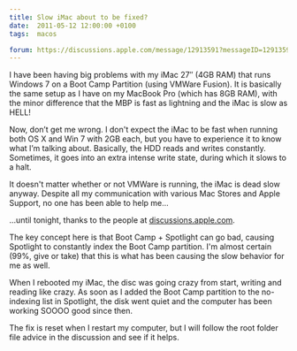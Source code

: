 ```yaml
---
title: Slow iMac about to be fixed?
date:  2011-05-12 12:00:00 +0100
tags:  macos

forum: https://discussions.apple.com/message/12913591?messageID=12913591
---
```


I have been having big problems with my iMac 27″ (4GB RAM) that runs Windows 7 on
a Boot Camp Partition (using VMWare Fusion). It is basically the same setup as I
have on my MacBook Pro (which has 8GB RAM), with the minor difference that the MBP
is fast as lightning and the iMac is slow as HELL!

Now, don’t get me wrong. I don't expect the iMac to be fast when running both OS
X and Win 7 with 2GB each, but you have to experience it to know what I’m talking
about. Basically, the HDD reads and writes constantly. Sometimes, it goes into an
extra intense write state, during which it slows to a halt.

It doesn't matter whether or not VMWare is running, the iMac is dead slow anyway.
Despite all my communication with various Mac Stores and Apple Support, no one has
been able to help me...

...until tonight, thanks to the people at [discussions.apple.com]({{page.forum}}).

The key concept here is that Boot Camp + Spotlight can go bad, causing Spotlight
to constantly index the Boot Camp partition. I'm almost certain (99%, give or take)
that this is what has been causing the slow behavior for me as well.

When I rebooted my iMac, the disc was going crazy from start, writing and reading
like crazy. As soon as I added the Boot Camp partition to the no-indexing list in
Spotlight, the disk went quiet and the computer has been working SOOOO good since
then. 

The fix is reset when I restart my computer, but I will follow the root folder file
advice in the discussion and see if it helps.